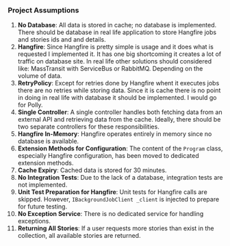 ### Project Assumptions

1. **No Database**: All data is stored in cache; no database is implemented. There should be database in real life application to store Hangfire jobs and stories ids and and details.
2. **Hangfire**: Since Hangfire is pretty simple is usage and it does what is requested I implemented it. It has one big shortcoming it creates a lot of traffic on database site. In real life other solutions should considered like: MassTransit with ServiceBus or RabbitMQ. Depending on the volume of data.
3. **RetryPolicy**: Except for retries done by Hangfire whent it executes jobs there are no retries while storing data. Since it is cache there is no point in doing in real life with database it should be implemented. I would go for Polly.
4. **Single Controller**: A single controller handles both fetching data from an external API and retrieving data from the cache. Ideally, there should be two separate controllers for these responsibilities.
5. **Hangfire In-Memory**: Hangfire operates entirely in memory since no database is available.
6. **Extension Methods for Configuration**: The content of the `Program` class, especially Hangfire configuration, has been moved to dedicated extension methods.
7. **Cache Expiry**: Cached data is stored for 30 minutes.
8. **No Integration Tests**: Due to the lack of a database, integration tests are not implemented.
9. **Unit Test Preparation for Hangfire**: Unit tests for Hangfire calls are skipped. However, `IBackgroundJobClient _client` is injected to prepare for future testing.
10. **No Exception Service**: There is no dedicated service for handling exceptions.
11. **Returning All Stories**: If a user requests more stories than exist in the collection, all available stories are returned.
